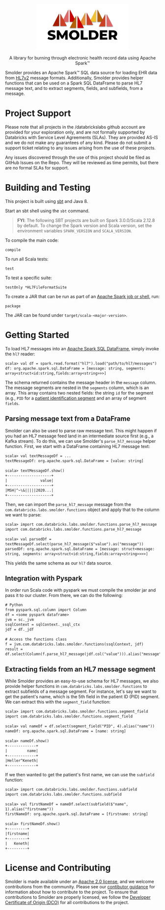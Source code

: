 <p align="center">
  <img src="smolder-light-background.svg" width="300px"/>
</p>

<p align="center">
  A library for burning through electronic health record data using Apache Spark&trade;
</p>

Smolder provides an Apache Spark&trade; SQL data source for loading EHR data from
[HL7v2](https://www.hl7.org/implement/standards/product_brief.cfm?product_id=244)
message formats. Additionally, Smolder provides helper functions that can be used
on a Spark SQL DataFrame to parse HL7 message text, and to extract segments,
fields, and subfields, from a message.


# Project Support
Please note that all projects in the /databrickslabs github account are provided for your exploration only, and are not formally supported by Databricks with Service Level Agreements (SLAs).  They are provided AS-IS and we do not make any guarantees of any kind.  Please do not submit a support ticket relating to any issues arising from the use of these projects.

Any issues discovered through the use of this project should be filed as GitHub Issues on the Repo.  They will be reviewed as time permits, but there are no formal SLAs for support.

# Building and Testing

This project is built using [sbt](https://www.scala-sbt.org/1.0/docs/Setup.html) and Java 8.

Start an sbt shell using the `sbt` command.

> **FYI**: The following SBT projects are built on Spark 3.0.0/Scala 2.12.8 by default. To change the Spark version and
Scala version, set the environment variables `SPARK_VERSION` and `SCALA_VERSION`.

To compile the main code:
```
compile
```

To run all Scala tests:
```
test
```

To test a specific suite:
```
testOnly *HL7FileFormatSuite
```

To create a JAR that can be run as part of an [Apache Spark job or
shell](http://spark.apache.org/docs/latest/submitting-applications.html#advanced-dependency-management), run:
```
package
```

The JAR can be found under `target/scala-<major-version>`.

# Getting Started

To load HL7 messages into an [Apache Spark SQL
DataFrame](http://spark.apache.org/docs/latest/sql-programming-guide.html),
simply invoke the `hl7` reader:

```
scala> val df = spark.read.format("hl7").load("path/to/hl7/messages")
df: org.apache.spark.sql.DataFrame = [message: string, segments: array<struct<id:string,fields:array<string>>>]
```

The schema returned contains the message header in the `message` column. The
message segments are nested in the `segments` column, which is an array. This
array contains two nested fields: the string `id` for the segment (e.g., `PID`
for a [patient identification segment](http://www.hl7.eu/refactored/segPID.html)
and an array of segment `fields`.

## Parsing message text from a DataFrame

Smolder can also be used to parse raw message text. This might happen if you had
an HL7 message feed land in an intermediate source first (e.g., a Kafka stream).
To do this, we can use Smolder's `parse_hl7_message` helper function. First, we
start with a DataFrame containing HL7 message text:

```
scala> val textMessageDf = ...
textMessageDf: org.apache.spark.sql.DataFrame = [value: string]

scala> textMessageDf.show()
+--------------------+                                                          
|               value|
+--------------------+
|MSH|^~\&|||||2020...|
+--------------------+
```

Then, we can import the `parse_hl7_message` message from the
`com.databricks.labs.smolder.functions` object and apply that to the column we
want to parse:

```
scala> import com.databricks.labs.smolder.functions.parse_hl7_message
import com.databricks.labs.smolder.functions.parse_hl7_message

scala> val parsedDf = textMessageDf.select(parse_hl7_message($"value").as("message"))
parsedDf: org.apache.spark.sql.DataFrame = [message: struct<message: string, segments: array<struct<id:string,fields:array<string>>>>]
```

This yields the same schema as our `hl7` data source.

## Integration with Pyspark
In order run Scala code with pyspark we must compile the smolder jar and pass it to our cluster. From there, we can do the following:
```
# Python
from pyspark.sql.column import Column
df = <some pyspark dataframe>
jvm = sc._jvm
ssqlContext = sqlContext._ssql_ctx
jdf = df._jdf

# Access the functions class 
f = jvm.com.databricks.labs.smolder.functions(ssqlContext, jdf)
result = df.select(Column(f.parse_hl7_message(jdf.col("value"))).alias("message"))
```

## Extracting fields from an HL7 message segment

While Smolder provides an easy-to-use schema for HL7 messages, we also provide
helper functions in `com.databricks.labs.smolder.functions` to extract subfields
of a message segment. For instance, let's say we want to get the patient's name,
which is the 5th field in the patient ID (PID) segment. We can extract this with
the `segment_field` function:

```
scala> import com.databricks.labs.smolder.functions.segment_field
import com.databricks.labs.smolder.functions.segment_field

scala> val nameDf = df.select(segment_field("PID", 4).alias("name"))
nameDf: org.apache.spark.sql.DataFrame = [name: string]

scala> nameDf.show()
+-------------+
|         name|
+-------------+
|Heller^Keneth|
+-------------+
```

If we then wanted to get the patient's first name, we can use the `subfield`
function:

```
scala> import com.databricks.labs.smolder.functions.subfield
import com.databricks.labs.smolder.functions.subfield

scala> val firstNameDf = nameDf.select(subfield($"name", 1).alias("firstname"))
firstNameDf: org.apache.spark.sql.DataFrame = [firstname: string]

scala> firstNameDf.show()
+---------+
|firstname|
+---------+
|   Keneth|
+---------+
```

# License and Contributing

Smolder is made available under an [Apache 2.0 license](LICENSE), and we welcome
contributions from the community. Please see our [contibutor guidance](CONTRIBUTING.md)
for information about how to contribute to the project. To ensure that contributions
to Smolder are properly licensed, we follow the [Developer Certificate of Origin
(DCO)](http://developercertificate.org/) for all contributions to the project.
